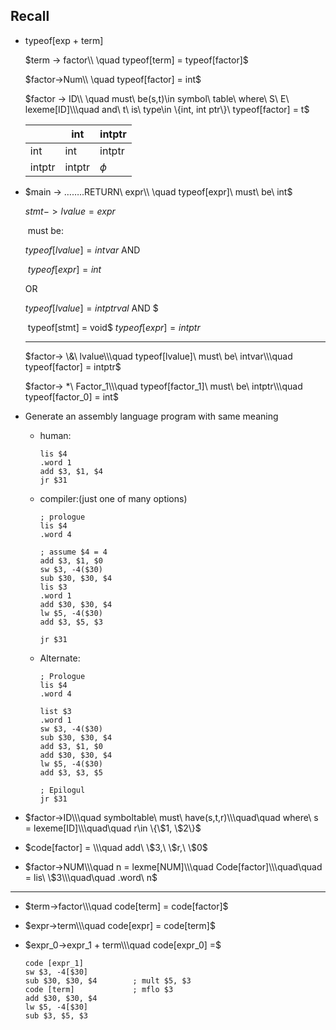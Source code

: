 ## Recall

- typeof[exp + term]

  $term -> factor\\ \quad typeof[term] = typeof[factor]$

  $factor->Num\\ \quad typeof[factor] = int$

  $factor -> ID\\ \quad must\ be(s,t)\in symbol\ table\ where\ S\ E\ lexeme[ID]\\\quad and\ t\ is\ type\in \{int, int ptr\}\ typeof[factor] = t$

  |        | int    | intptr |
  | ------ | ------ | ------ |
  | int    | int    | intptr |
  | intptr | intptr | $\phi$ |

- $main -> ……..RETURN\ expr\\ \quad typeof[expr]\ must\ be\ int$

  $stmt->lvalue = expr$

  ​	must be:

  $typeof[lvalue] = intvar$ AND 

  ​			$typeof[expr] = int$

  OR

  $typeof[lvalue] = intptrval$ AND $

  ​			typeof[stmt] = void$ $typeof[expr] = intptr$

  ------

  $factor-> \&\ lvalue\\\quad typeof[lvalue]\ must\ be\ intvar\\\quad typeof[factor] = intptr$

  $factor-> *\ Factor_1\\\quad typeof[factor_1]\ must\ be\ intptr\\\quad typeof[factor_0] = int$

- Generate an assembly language program with same meaning 

  - human:

    ```assembly
    lis $4
    .word 1
    add $3, $1, $4
    jr $31
    ```

  - compiler:(just one of many options)

    ```assembly
    ; prologue
    lis $4
    .word 4

    ; assume $4 = 4
    add $3, $1, $0
    sw $3, -4($30)
    sub $30, $30, $4
    lis $3
    .word 1
    add $30, $30, $4
    lw $5, -4($30)
    add $3, $5, $3

    jr $31
    ```

  - Alternate:

    ```assembly
    ; Prologue
    lis $4
    .word 4

    list $3
    .word 1
    sw $3, -4($30)
    sub $30, $30, $4
    add $3, $1, $0
    add $30, $30, $4
    lw $5, -4($30)
    add $3, $3, $5

    ; Epilogul
    jr $31
    ```

- $factor->ID\\\quad symboltable\ must\ have(s,t,r)\\\quad\quad where\ s = lexeme[ID]\\\quad\quad r\in \{\$1, \$2\}$

- $code[factor] = \\\quad add\  \$3,\ \$r,\ \$0$

- $factor->NUM\\\quad n = lexme[NUM]\\\quad Code[factor]\\\quad\quad = lis\ \$3\\\quad\quad .word\ n$

------

- $term->factor\\\quad code[term] = code[factor]​$

- $expr->term\\\quad code[expr] = code[term]$

- $expr_0->expr_1 + term\\\quad code[expr_0] =$

  ```assembly
  code [expr_1]
  sw $3, -4[$30]
  sub $30, $30, $4        ; mult $5, $3
  code [term]             ; mflo $3
  add $30, $30, $4
  lw $5, -4[$30]
  sub $3, $5, $3
  ```

  ​

  ​

  ​